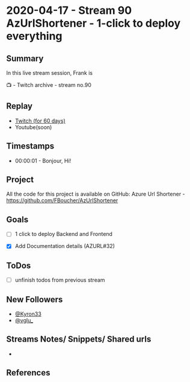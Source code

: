 
# 2020-04-17 - Stream 90 AzUrlShortener - 1-click to deploy everything

Summary
-------

In this live stream session, Frank is 

📺 - Twitch archive - stream no.90

Replay
------

- [Twitch (for 60 days)](https://www.twitch.tv/videos/)
- Youtube(soon)


Timestamps
--------

- 00:00:01 - Bonjour, Hi!


Project
-------

All the code for this project is available on GitHub: Azure Url Shortener - https://github.com/FBoucher/AzUrlShortener



Goals
-----

- [ ] 1 click to deploy Backend and Frontend
- [x] Add Documentation details (AZURL#32)



ToDos
-----
- [ ] unfinish todos from previous stream


New Followers
-------------

- [@Kyron33](https://www.twitch.tv/Kyron33)
- [@vglu_](https://www.twitch.tv/vglu_)



Streams Notes/ Snippets/ Shared urls
-----------------------------------

- 


References
----------

